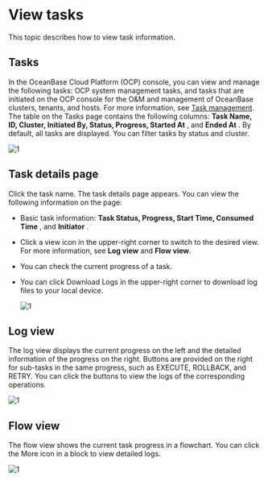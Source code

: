 # View tasks

This topic describes how to view task information.

## Tasks

In the OceanBase Cloud Platform (OCP) console, you can view and manage the following tasks: OCP system management tasks, and tasks that are initiated on the OCP console for the O\&M and management of OceanBase clusters, tenants, and hosts. For more information, see [Task management](../../11.system-management-features/14.view-task-details-1.md). The table on the Tasks page contains the following columns: **Task Name, ID, Cluster, Initiated By, Status, Progress, Started At** , and **Ended At** . By default, all tasks are displayed. You can filter tasks by status and cluster. 

![1](https://help-static-aliyun-doc.aliyuncs.com/assets/img/en-US/3024306461/p383209.png)

## Task details page

Click the task name. The task details page appears. You can view the following information on the page:

* Basic task information: **Task Status, Progress, Start Time, Consumed Time** , and **Initiator** .

* Click a view icon in the upper-right corner to switch to the desired view. For more information, see **Log view** and **Flow view**.

* You can check the current progress of a task.

* You can click Download Logs in the upper-right corner to download log files to your local device.

  ![1](https://help-static-aliyun-doc.aliyuncs.com/assets/img/en-US/3024306461/p383201.png)

## Log view

The log view displays the current progress on the left and the detailed information of the progress on the right. Buttons are provided on the right for sub-tasks in the same progress, such as EXECUTE, ROLLBACK, and RETRY. You can click the buttons to view the logs of the corresponding operations.

![1](https://obbusiness-private.oss-cn-shanghai.aliyuncs.com/doc/img/ocp/%E6%97%A5%E5%BF%97%E8%A7%86%E5%9B%BE.png)

## Flow view

The flow view shows the current task progress in a flowchart. You can click the More icon in a block to view detailed logs. 

![1](https://help-static-aliyun-doc.aliyuncs.com/assets/img/en-US/4024306461/p383204.png)
